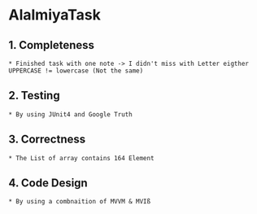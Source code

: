 # AlalmiyaTask

## 1. Completeness
    * Finished task with one note -> I didn't miss with Letter eigther UPPERCASE != lowercase (Not the same)
    
## 2. Testing
    * By using JUnit4 and Google Truth
    
## 3. Correctness
    * The List of array contains 164 Element
    
## 4. Code Design
    * By using a combnaition of MVVM & MVIß

